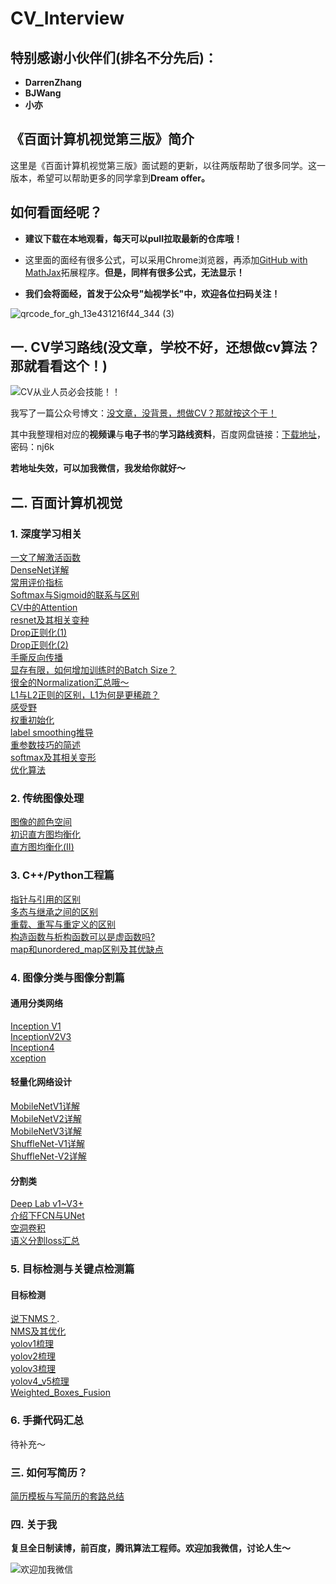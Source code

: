 # CV_Interview

## 特别感谢小伙伴们(排名不分先后)：
- **DarrenZhang**
- **BJWang**
- **小亦**

## 《百面计算机视觉第三版》简介


这里是《百面计算机视觉第三版》面试题的更新，以往两版帮助了很多同学。这一版本，希望可以帮助更多的同学拿到**Dream offer。**

## 如何看面经呢？
- **建议下载在本地观看，每天可以pull拉取最新的仓库哦！**

- 这里面的面经有很多公式，可以采用Chrome浏览器，再添加[GitHub with MathJax](https://chrome.google.com/webstore/detail/github-with-mathjax/ioemnmodlmafdkllaclgeombjnmnbima/related)拓展程序。**但是，同样有很多公式，无法显示！**


- **我们会将面经，首发于公众号"灿视学长"中，欢迎各位扫码关注！**


![qrcode_for_gh_13e431216f44_344 (3)](https://user-images.githubusercontent.com/47493620/118230064-9ff02200-b4bf-11eb-8cfb-501824bf4ecf.jpg)

## 一. CV学习路线(没文章，学校不好，还想做cv算法？那就看看这个！)

![CV从业人员必会技能！！](https://user-images.githubusercontent.com/47493620/119588215-e8360b00-be02-11eb-8802-f1a840487c85.png)

我写了一篇公众号博文：[没文章，没背景，想做CV？那就按这个干！](https://mp.weixin.qq.com/s?__biz=MzkzNDIxMzE1NQ==&mid=2247485889&idx=1&sn=cc9e77174891a876264d087ba250c818&chksm=c241ea8df536639bb777b325bce49ef181d4ab2ea3f781b30ea964ae120e74f986ddbddbff0d&token=1223742475&lang=zh_CN#rd)

其中我整理相对应的**视频课**与**电子书**的**学习路线资料**，百度网盘链接：[下载地址](https://pan.baidu.com/s/18xxCQftI5GOCfZOB3VLTIQ)，密码：nj6k

**若地址失效，可以加我微信，我发给你就好～**



## 二. 百面计算机视觉

### 1. 深度学习相关
[一文了解激活函数](./深度学习基础/激活函数.md)    
[DenseNet详解](./深度学习基础/DenseNet.md)    
[常用评价指标](./深度学习基础/常用指标.md)   
[Softmax与Sigmoid的联系与区别](./深度学习基础/sigmoid与softmax的区别与联系.md)   
[CV中的Attention](./深度学习基础/CV中的Attention.md)  
[resnet及其相关变种](./深度学习基础/resnet.md)  
[Drop正则化(1)](./深度学习基础/dropout_1.md)  
[Drop正则化(2)](./深度学习基础/dropout_2.md)  
[手撕反向传播](./深度学习基础/bp举例.md)  
[显存有限，如何增加训练时的Batch Size？](./深度学习基础/enlarge_bs.md)  
[很全的Normalization汇总哦～](./深度学习基础/normalization.md)  
[L1与L2正则的区别，L1为何是更稀疏？](./深度学习基础/L1与L2正则的比较.md)  
[感受野](./深度学习基础/描述一下感受野.md)  
[权重初始化](./深度学习基础/权重初始化的方法.md)   
[label smoothing推导](./深度学习基础/labelsmoothing.md)  
[重参数技巧的简述](./深度学习基础/reparameter.md)  
[softmax及其相关变形](./深度学习基础/softmax及其相关变形.md)  
[优化算法](./深度学习基础/优化算法.md)  






### 2. 传统图像处理
[图像的颜色空间](./传统cv/颜色空间.md)  
[初识直方图均衡化](./传统cv/初识直方图均衡化.md)  
[直方图均衡化(II)](./传统cv/直方图均衡化(II).md)  



### 3. C++/Python工程篇

[指针与引用的区别](./C++与Python等工程篇/Pointer&References.md)  
[多态与继承之间的区别](./C++与Python等工程篇/Inheritance&Polymorphism.md)   
[重载、重写与重定义的区别](./C++与Python等工程篇/03.overload&override&redefine.md)   
[构造函数与析构函数可以是虚函数吗?](./C++与Python等工程篇/04.Constructors&Destructors.md)  
[map和unordered_map区别及其优缺点](./C++与Python等工程篇/map.md)



### 4. 图像分类与图像分割篇
#### 通用分类网络

[Inception V1](./图像分割与图像分类/InceptionV1.md)   
[InceptionV2V3](./图像分割与图像分类/InceptionV2V3.md)  
[Inception4](./图像分割与图像分类/Inception4.md)  
[xception](./图像分割与图像分类/xception.md)  
 
 

#### 轻量化网络设计
[MobileNetV1详解](./图像分割与图像分类/MobileNet-V1.md)  
[MobileNetV2详解](./图像分割与图像分类/MobileNet-V2.md)  
[MobileNetV3详解](./图像分割与图像分类/MobileNet-V3.md)  
[ShuffleNet-V1详解](./图像分割与图像分类/ShuffleNet-V1.md)  
[ShuffleNet-V2详解](./图像分割与图像分类/ShuffleNet-V2.md)  

#### 分割类
[Deep Lab v1~V3+](./图像分割与图像分类/DeepLab.md)  
[介绍下FCN与UNet](./图像分割与图像分类/fcn_unet.md)  
[空洞卷积](./图像分割与图像分类/空洞卷积.md)  
[语义分割loss汇总](./图像分割与图像分类/语义分割loss汇总.md)  

### 5. 目标检测与关键点检测篇
#### 目标检测
[说下NMS？](./目标检测与关键点检测/nms.md).   
[NMS及其优化](./目标检测与关键点检测/NMS及其优化.md)  
[yolov1梳理](./目标检测与关键点检测/yolov1.md)  
[yolov2梳理](./目标检测与关键点检测/yolov2.md)   
[yolov3梳理](./目标检测与关键点检测/yolov3.md)   
[yolov4_v5梳理](./目标检测与关键点检测/yolov4_v5.md)   
[Weighted_Boxes_Fusion](./目标检测与关键点检测/Weighted_Boxes_Fusion.md)  


### 6. 手撕代码汇总

待补充～



### 三. 如何写简历？

[简历模板与写简历的套路总结](https://mp.weixin.qq.com/s?__biz=MzkzNDIxMzE1NQ==&mid=2247485095&idx=1&sn=b3fa4c5e87d2c883e4234a512b03f925&chksm=c241e5ebf5366cfd0e1e878d6f81cc441c39da645f53f470547a6e1ca8fad20d3de16f3055bb&token=507085599&lang=zh_CN#rd)

### 四. 关于我

**复旦全日制读博，前百度，腾讯算法工程师。欢迎加我微信，讨论人生～**


![欢迎加我微信](https://user-images.githubusercontent.com/47493620/118210526-14fe3000-b49d-11eb-8be1-ecc355fb11e2.jpeg)

